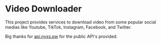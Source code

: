 # Video Downloader

This project provides services to download video from some popular social medias like Youtube, TikTok, Instagram, Facebook, and Twitter.

Big thanks for [api.nyxs.pw](https://api.nyxs.pw) for the public API's provided.
